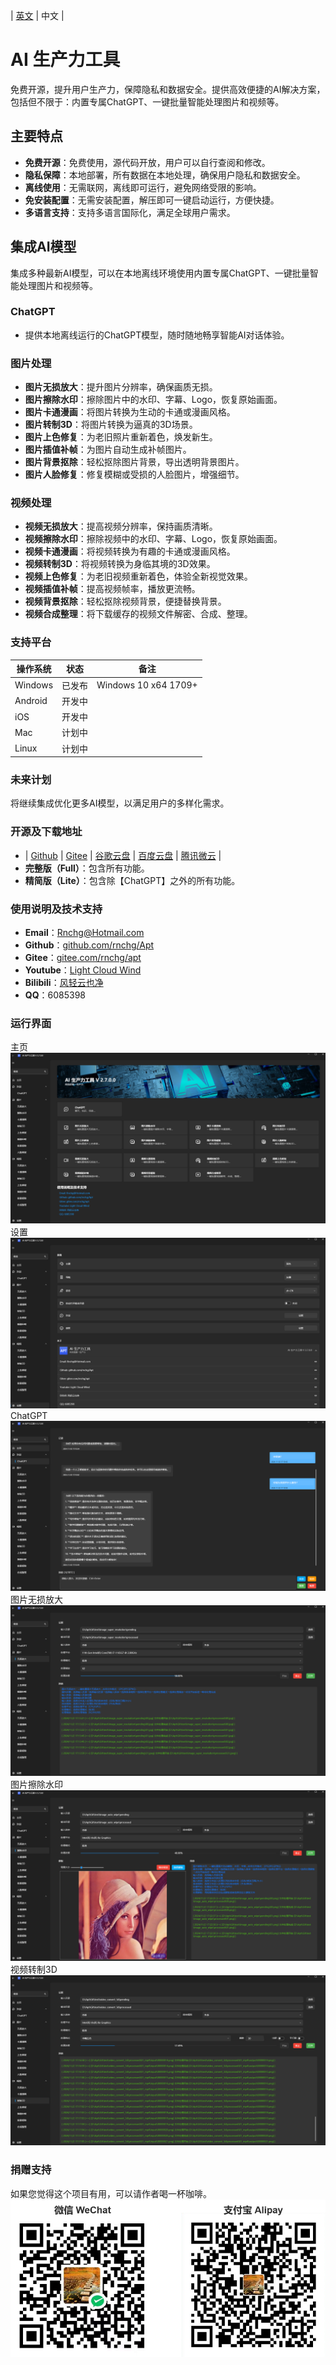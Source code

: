 | [英文](README.en-US.md) | 中文 |

# AI 生产力工具
免费开源，提升用户生产力，保障隐私和数据安全。提供高效便捷的AI解决方案，包括但不限于：内置专属ChatGPT、一键批量智能处理图片和视频等。

## 主要特点
- **免费开源**：免费使用，源代码开放，用户可以自行查阅和修改。
- **隐私保障**：本地部署，所有数据在本地处理，确保用户隐私和数据安全。
- **离线使用**：无需联网，离线即可运行，避免网络受限的影响。
- **免安装配置**：无需安装配置，解压即可一键启动运行，方便快捷。
- **多语言支持**：支持多语言国际化，满足全球用户需求。

## 集成AI模型
集成多种最新AI模型，可以在本地离线环境使用内置专属ChatGPT、一键批量智能处理图片和视频等。

### ChatGPT
- 提供本地离线运行的ChatGPT模型，随时随地畅享智能AI对话体验。

### 图片处理
- **图片无损放大**：提升图片分辨率，确保画质无损。
- **图片擦除水印**：擦除图片中的水印、字幕、Logo，恢复原始画面。
- **图片卡通漫画**：将图片转换为生动的卡通或漫画风格。
- **图片转制3D**：将图片转换为逼真的3D场景。
- **图片上色修复**：为老旧照片重新着色，焕发新生。
- **图片插值补帧**：为图片自动生成补帧图片。
- **图片背景抠除**：轻松抠除图片背景，导出透明背景图片。
- **图片人脸修复**：修复模糊或受损的人脸图片，增强细节。

### 视频处理
- **视频无损放大**：提高视频分辨率，保持画质清晰。
- **视频擦除水印**：擦除视频中的水印、字幕、Logo，恢复原始画面。
- **视频卡通漫画**：将视频转换为有趣的卡通或漫画风格。
- **视频转制3D**：将视频转换为身临其境的3D效果。
- **视频上色修复**：为老旧视频重新着色，体验全新视觉效果。
- **视频插值补帧**：提高视频帧率，播放更流畅。
- **视频背景抠除**：轻松抠除视频背景，便捷替换背景。
- **视频合成整理**：将下载缓存的视频文件解密、合成、整理。

### 支持平台
|操作系统|状态|备注|
|---|---|---|
|Windows|已发布|Windows 10 x64 1709+|
|Android|开发中||
|iOS|开发中||
|Mac|计划中||
|Linux|计划中||

### 未来计划
将继续集成优化更多AI模型，以满足用户的多样化需求。

### 开源及下载地址
- | [Github](https://github.com/rnchg/Apt/releases/latest) | [Gitee](https://gitee.com/rnchg/apt/releases/latest) | [谷歌云盘](https://drive.google.com/drive/folders/1o-SxxA2oAKjQkh-X83TN_zHjHIvOBe0V?usp=sharing) | [百度云盘](https://pan.baidu.com/s/1I_DwtX15492z6B6ZHDhJ-Q?pwd=1234) | [腾讯微云](https://share.weiyun.com/vGiBjW8d) |
- **完整版（Full）**：包含所有功能。
- **精简版（Lite）**：包含除【ChatGPT】之外的所有功能。

### 使用说明及技术支持
- **Email**：[Rnchg@Hotmail.com](mailto:Rnchg@Hotmail.com)
- **Github**：[github.com/rnchg/Apt](https://github.com/rnchg/Apt)
- **Gitee**：[gitee.com/rnchg/apt](https://gitee.com/rnchg/apt)
- **Youtube**：[Light Cloud Wind](https://www.youtube.com/channel/UCHKH3bLpd8giPyr6x5sKGfw)
- **Bilibili**：[风轻云也净](https://space.bilibili.com/478375442)
- **QQ**：6085398

### 运行界面
主页
![主页](.assets/zh-CN/dashboard.png)
设置
![设置](.assets/zh-CN/settings.png)
ChatGPT
![ChatGPT](.assets/zh-CN/chat_gpt.png)
图片无损放大
![图片无损放大](.assets/zh-CN/image_super_resolution.png)
图片擦除水印
![图片擦除水印](.assets/zh-CN/image_auto_wipe.png)
视频转制3D
![视频转制3D](.assets/zh-CN/video_convert_3d.png)

### 捐赠支持
如果您觉得这个项目有用，可以请作者喝一杯咖啡。
![Donation Support](.assets/donate.png)